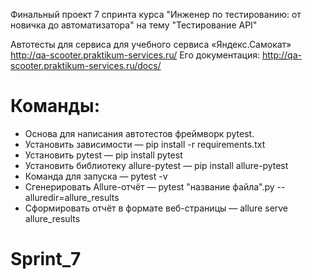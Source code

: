 Финальный проект 7 спринта курса "Инженер по тестированию: от новичка до автоматизатора" на тему "Тестирование API"

Автотесты для сервиса для учебного сервиса «Яндекс.Самокат» http://qa-scooter.praktikum-services.ru/
Его документация: http://qa-scooter.praktikum-services.ru/docs/

# Команды:
- Основа для написания автотестов фреймворк pytest.
- Установить зависимости — pip install -r requirements.txt
- Установить pytest — pip install pytest
- Установить библиотеку allure-pytest — pip install allure-pytest
- Команда для запуска — pytest -v
- Сгенерировать Allure-отчёт — pytest "название файла".py --alluredir=allure_results
- Сформировать отчёт в формате веб-страницы — allure serve allure_results
# Sprint_7
